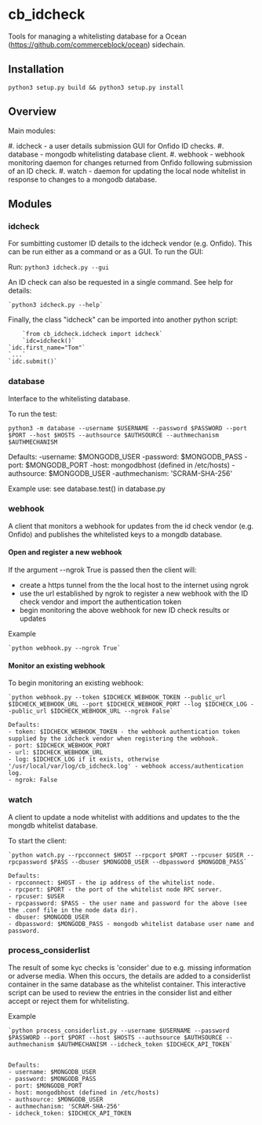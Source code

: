 # cb_idcheck

Tools for managing a whitelisting database for a Ocean (https://github.com/commerceblock/ocean) sidechain.

## Installation
   `python3 setup.py build && python3 setup.py install`


## Overview

Main modules:

#. idcheck - a user details submission GUI for Onfido ID checks.
#. database - mongodb whitelisting database client.
#. webhook - webhook monitoring daemon for changes returned from Onfido following submission of an ID check.
#. watch - daemon for updating the local node whitelist in response to changes to a mongodb database.

## Modules

### idcheck

For sumbitting customer ID details to the idcheck vendor (e.g. Onfido). This can be run either as a command or as a GUI. To run the GUI:

Run:
	`python3 idcheck.py --gui`

An ID check can also be requested in a single command. See help for details:

	`python3 idcheck.py --help`

Finally, the class "idcheck" can be imported into another python script:

        `from cb_idcheck.idcheck import idcheck`
        `idc=idcheck()`
	`idc.first_name="Tom"`
	`...`
	`idc.submit()`

### database

Interface to the whitelisting database.

To run the test:

`python3 -m database --username $USERNAME --password $PASSWORD --port $PORT --host $HOSTS --authsource $AUTHSOURCE --authmechanism $AUTHMECHANISM`	
	
Defaults:
-username: $MONGODB_USER
-password: $MONGODB_PASS
-port: $MONGODB_PORT
-host: mongodbhost (defined in /etc/hosts)
-authsource: $MONGODB_USER
-authmechanism: 'SCRAM-SHA-256'

Example use: see database.test() in database.py 

### webhook

A client that monitors a webhook for updates from the id check vendor (e.g. Onfido) and publishes the whitelisted keys to a mongdb database.

#### Open and register a new webhook

If the argument --ngrok True is passed then the client will:
   - create a https tunnel from the the local host to the internet using ngrok 
   - use the url established by ngrok to register a new webhook with the ID check vendor and import the authentication token
   - begin monitoring the above webhook for new ID check results or updates

Example 

	`python webhook.py --ngrok True`

#### Monitor an existing webhook

To begin monitoring an existing webhook:
	      
	`python webhook.py --token $IDCHECK_WEBHOOK_TOKEN --public_url $IDCHECK_WEBHOOK_URL --port $IDCHECK_WEBHOOK_PORT --log $IDCHECK_LOG --public_url $IDCHECK_WEBHOOK_URL --ngrok False`

	Defaults:
	- token: $IDCHECK_WEBHOOK_TOKEN - the webhook authentication token supplied by the idcheck vendor when registering the webhook.
	- port: $IDCHECK_WEBHOOK_PORT 
	- url: $IDCHECK_WEBHOOK_URL 
	- log: $IDCHECK_LOG if it exists, otherwise '/usr/local/var/log/cb_idcheck.log' - webhook access/authentication log.
	- ngrok: False

### watch
A client to update a node whitelist with additions and updates to the the mongdb whitelist database.

To start the client:
   
	`python watch.py --rpcconnect $HOST --rpcport $PORT --rpcuser $USER --rpcpassword $PASS --dbuser $MONGODB_USER --dbpassword $MONGODB_PASS`

	Defaults:
	- rpcconnect: $HOST - the ip address of the whitelist node. 
	- rpcport: $PORT - the port of the whitelist node RPC server.
	- rpcuser: $USER  
	- rpcpassword: $PASS - the user name and password for the above (see the .conf file in the node data dir). 
	- dbuser: $MONGODB_USER 
	- dbpassword: $MONGODB_PASS - mongodb whitelist database user name and password.

### process_considerlist

The result of some kyc checks is 'consider' due to e.g. missing information or adverse media. When this occurs, the details are added to a considerlist container in the same database as the whitelist container.
This interactive script can be used to review the entries in the consider list and either accept or reject them for whitelisting.

Example

	`python process_considerlist.py --username $USERNAME --password $PASSWORD --port $PORT --host $HOSTS --authsource $AUTHSOURCE --authmechanism $AUTHMECHANISM --idcheck_token $IDCHECK_API_TOKEN`	


	Defaults:
	- username: $MONGODB_USER
	- password: $MONGODB_PASS
	- port: $MONGODB_PORT
	- host: mongodbhost (defined in /etc/hosts)
	- authsource: $MONGODB_USER
	- authmechanism: 'SCRAM-SHA-256'
	- idcheck_token: $IDCHECK_API_TOKEN
